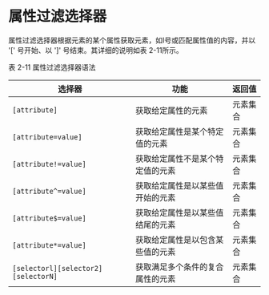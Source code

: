 # 属性过滤选择器

属性过滤选择器根据元素的某个属性获取元素，如I号或匹配属性值的内容，并以 '[' 号开始、以 ']' 号结束。其详细的说明如表 2-11所示。

表 2-11 属性过滤选择器语法

| 选择器 | 功能 | 返回值 |
| ------ | ----- | ------ |
| `[attribute]` | 获取给定属性的元素 | 元素集合 |
| `[attribute=value]` | 获取给定属性是某个特定值的元素 | 元素集合 |
| `[attribute!=value]` | 获取给定属性不是某个特定值的元素 | 元素集合 |
| `[attribute^=value]` | 获取给定属性是以某些值开始的元素 | 元素集合 |
| `[attribute$=value]` | 获取给定属性是以某些值结尾的元素 | 元素集合 |
| `[attribute*=value]` | 获取给定属性是以包含某些值的元素 | 元素集合 |
| `[selectorl][selector2][selectorN]` | 获取满足多个条件的复合属性的元素 | 元素集合 |
